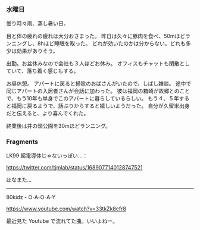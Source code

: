 ### 水曜日

曇り時々雨、蒸し暑い日。

目と体の疲れの疲れは大分おさまった。
昨日は久々に豚肉を食べ、50mほどランニングし、8hほど睡眠を取った。
どれが効いたのかは分からない。どれも多少は効果がありそう。

出勤。お盆休みなので会社も３人ほどお休み。
オフィスもチャットも閑散としていて、落ち着く感じもする。

お昼休憩。
アパートに戻ると掃除のおばさんがいたので、しばし雑談。
途中で同じアパートの入居者さんが会話に加わった。
彼は福岡の箱崎が故郷とのことで、もう10年も単身でこのアパートに暮らしているらしい。
もう４、５年すると福岡に戻るようで、話ぶりからすると嬉しいようだった。
自分が久留米出身だと伝えると、より喜んでくれた。

終業後は井の頭公園を30mほどランニング。

### Fragments

LK99 超電導体じゃないっぽい...：

https://twitter.com/tjmlab/status/1689077140128747521

ほなまた...

---

80kidz - O-A-O-A-Y

https://www.youtube.com/watch?v=33tkZk8cfr8

最近見た Youtube で流れてた曲。いいよねー。